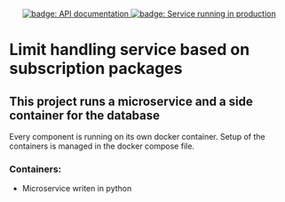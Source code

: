 <p align="center">
  <a href="https://limit-handling.herokuapp.com/doc">
    <img alt="badge: API documentation" src="https://img.shields.io/badge/API-documentation-brightgreen" />
  </a>
  <a href="https://limit-handling.herokuapp.com/">
    <img alt="badge: Service running in production" src="https://img.shields.io/badge/PROD-service-orange" />
  </a>
</p>

# Limit handling service based on subscription packages

## This project runs a microservice and a side container for the database
Every component is running on its own docker container.
Setup of the containers is managed in the docker compose file.

### Containers:
* Microservice writen in python